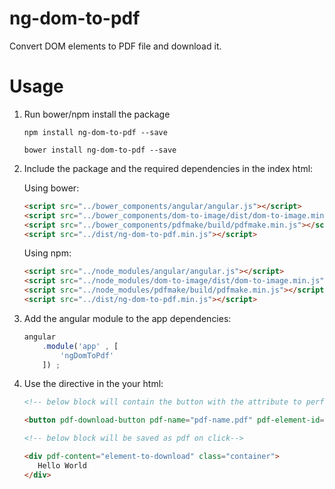 # ng-dom-to-pdf
Convert DOM elements to PDF file and download it.

# Usage

1. Run bower/npm install the package

    `
    npm install ng-dom-to-pdf --save
    `
    
    `
    bower install ng-dom-to-pdf --save
    `

2. Include the package and the required dependencies in the index html:

    Using bower:
    ```html
    <script src="../bower_components/angular/angular.js"></script>
    <script src="../bower_components/dom-to-image/dist/dom-to-image.min.js"></script>
    <script src="../bower_components/pdfmake/build/pdfmake.min.js"></script>
    <script src="../dist/ng-dom-to-pdf.min.js"></script>
    ```
    
    Using npm:
    ```html
    <script src="../node_modules/angular/angular.js"></script>
    <script src="../node_modules/dom-to-image/dist/dom-to-image.min.js"></script>
    <script src="../node_modules/pdfmake/build/pdfmake.min.js"></script>
    <script src="../dist/ng-dom-to-pdf.min.js"></script>
    ```

3. Add the angular module to the app dependencies:

    ```javascript
    angular
        .module('app' , [
            'ngDomToPdf'
        ]) ;
    ```
    
4. Use the directive in the your html:

    ```html
    <!-- below block will contain the button with the attribute to perform download on click -->
 
    <button pdf-download-button pdf-name="pdf-name.pdf" pdf-element-id="element-to-download" class="btn">Download As PDF</button>
 
    <!-- below block will be saved as pdf on click-->

    <div pdf-content="element-to-download" class="container">
       Hello World
    </div>
    ```

